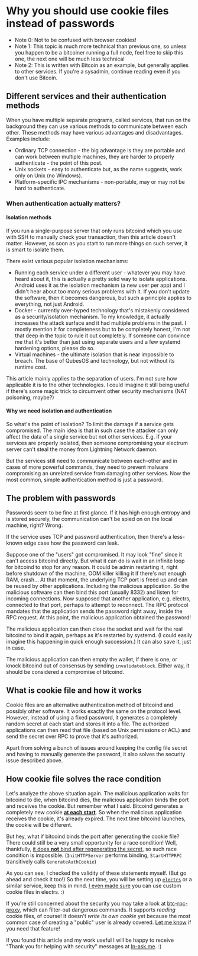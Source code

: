 # Why you should use cookie files instead of passwords

* Note 0: Not to be confused with browser cookies!
* Note 1: This topic is much more technical than previous one, so unless you happen to be a bitcoiner running a full node, feel free to skip this one, the next one will be much less technical
* Note 2: This is written with Bitcoin as an example, but generally applies to other services. If you're a sysadmin, continue reading even if you don't use Bitcoin.

## Different services and their authentication methods

When you have multiple separate programs, called services, that run on the background they can use various methods to communicate between each other. These methods may have various advantages and disadvantages. Examples include:

* Ordinary TCP connection - the big advantage is they are portable and
  can work between multiple machines,
  they are harder to properly authenticate - the point of this post.
* Unix sockets - easy to authenticate but,
  as the name suggests,
  work only on Unix (no Windows).
* Platform-specific IPC mechanisms - non-portable,
  may or may not be hard to authenticate.

### When authentication actually matters?

#### Isolation methods

If you run a single-purpose server that only runs bitcoind which you use with SSH to manually check your transaction,
then this article doesn't matter.
However, as soon as you start to run more things on such server,
it is smart to isolate them.

There exist various popular isolation mechanisms:

* Running each service under a different user - whatever you may have heard about it,
  this is actually a pretty solid way to isolate applications.
  Android uses it as the isolation mechanism (a new user per app)
  and I didn't hear about too many serious problems with it.
  If you don't update the software, then it becomes dangerous,
  but such a principle applies to everything,
  not just Android.
* Docker - currently over-hyped technology that's mistakenly considered as a security/isolation mechanism.
  To my knowledge, it actually increases the attack surface
  and it had multiple problems in the past.
  I mostly mention it for completeness
  but to be completely honest,
  I'm not that deep in the topic to rule it out completely.
  If someone can convince me that
  it's better than just using separate users
  and a few systemd hardening options,
  please do so.
* Virtual machines - the ultimate isolation that is near impossible to breach.
  The base of QubesOS and technology,
  but not without its runtime cost.

This article mainly applies to the separation of users.
I'm not sure how applicable it is to the other technologies.
I could imagine it still being useful if there's some magic trick to circumvent other security mechanisms (NAT poisoning, maybe?)

#### Why we need isolation and authentication

So what's the point of isolation?
To limit the damage if a service gets compromised.
The main idea is that in such case the attacker can only affect the data of a single service
but not other services.
E.g. if your services are properly isolated,
then someone compromising your electrum server can't steal the money from Lightning Network daemon.

But the services still need to communicate between each-other and in cases of more powerful commands, they need to prevent malware compromising an unrelated service from damaging other services. Now the most common, simple authentication method is just a password.

## The problem with passwords

Passwords seem to be fine at first glance.
If it has high enough entropy and is stored securely,
the communication can't be spied on on the local machine,
right? Wrong.

If the service uses TCP and password authentication,
then there's a less-known edge case how the password can leak.

Suppose one of the "users" got compromised.
It may look "fine" since it can't access bitcoind directly.
But what it can do is wait in an infinite loop for bitcoind to stop for any reason.
It could be admin restarting it,
right before shutdown of the machine,
OOM killer killing it if there's not enough RAM,
crash...
At that moment, the underlying TCP port is freed up and can be reused by other applications.
Including the malicious application.
So the malicious software can then bind this port (usually 8332)
and listen for incoming connections.
Now supposed that another application,
e.g. electrs,
connected to that port,
perhaps to attempt to reconnect.
The RPC protocol mandates that the application sends the password right away,
inside the RPC request.
At this point,
the malicious application obtained the password!

The malicious application can then close the socket and wait for the real bitcoind to bind it again,
perhaps as it's restarted by systemd.
(I could easily imagine this happening in quick enough succession.)
It can also save it,
just in case.

The malicious application can then empty the wallet,
if there is one,
or knock bitcoind out of consensus by sending `invalidateblock`.
Either way,
it should be considered a compromise of bitcoind.

## What is cookie file and how it works

Cookie files are an alternative authentication method of bitcoind
and possibly other software.
It works exactly the same on the protocol level.
However,
instead of using a fixed password,
it generates a completely random secret at each start
and stores it into a file.
The authorized applications can then read that file
(based on Unix permissions or ACL)
and send the secret over RPC
to prove that it's authorized.

Apart from solving a bunch of issues around keeping the config file secret
and having to manually generate the password, it also solves the security issue described above.

## How cookie file solves the race condition

Let's analyze the above situation again.
The malicious application waits for bitcoind to die,
when bitcoind dies,
the malicious application binds the port
and receives the cookie.
But remember what I said.
Bitcoind generates a completely new cookie [**at each start**](https://github.com/bitcoin/bitcoin/blob/25ad2c623af30056ffb36dcd203a52edda2b170f/src/httprpc.cpp#L252).
So when the malicious application receives the cookie, it's already expired.
The next time bitcoind launches, the cookie will be different.

But hey, what if bitcoind binds the port after generating the cookie file?
There could still be a very small opportunity for a race condition!
Well, thankfully, [it does **not** bind after regenerating the secret](https://github.com/bitcoin/bitcoin/blob/25ad2c623af30056ffb36dcd203a52edda2b170f/src/init.cpp#L791),
so such race condition is impossible.
(`InitHTTPServer` performs binding, `StartHTTPRPC` transitively calls `GenerateAuthCookie`)

As you can see,
I checked the validity of these statements myself.
(But go ahead and check it too!)
So the next time,
you will be setting up [`electrs`](https://github.com/romanz/electrs/blob/master/doc/usage.md#bitcoind-configuration)
or a similar service,
keep this in mind.
[I even made sure](https://github.com/romanz/electrs/commit/5549287ac6389d02c6410714d5864935b6d2c92e) you can use custom cookie files in electrs. :)

If you're still concerned about the security you may take a look at [btc-rpc-proxy](https://github.com/Kixunil/btc-rpc-proxy),
which can filter-out dangerous commands.
It supports *reading* cookie files, of course!
It doesn't *write its own cookie* yet because the most common case of creating a "public" user is already covered.
[Let me know](https://github.com/Kixunil/btc-rpc-proxy/issues/new) if you need that feature!

If you found this article and my work useful I will be happy to receive "Thank you for helping with security" messages at [ln-ask.me](https://ln-ask.me). :)
